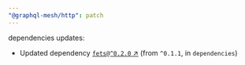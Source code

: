 ```yaml
---
"@graphql-mesh/http": patch
---
```

dependencies updates:
  - Updated dependency [`fets@^0.2.0` ↗︎](https://www.npmjs.com/package/fets/v/0.2.0) (from `^0.1.1`, in `dependencies`)

